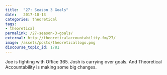 ```yaml
---
title:  "27: Season 3 Goals"
date:   2017-10-13
categories: theoretical
tags:
- theoretical
permalink: /27-season-3-goals/
external: http://theoreticalaccountability.fm/27/
image: /assets/posts/theoreticallogo.png
discourse_topic_id: 1781
---
```

Joe is fighting with Office 365. Josh is carrying over goals. And Theoretical Accountability is making some big changes.
<!--more-->